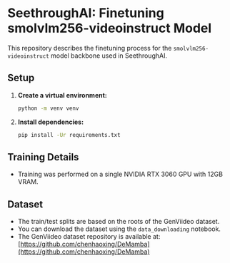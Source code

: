 # SeethroughAI: Finetuning smolvlm256-videoinstruct Model

This repository describes the finetuning process for the `smolvlm256-videoinstruct` model backbone used in SeethroughAI.

## Setup

1. **Create a virtual environment:**
    ```bash
    python -m venv venv
    ```

2. **Install dependencies:**
    ```bash
    pip install -Ur requirements.txt
    ```

## Training Details

- Training was performed on a single NVIDIA RTX 3060 GPU with 12GB VRAM.

## Dataset

- The train/test splits are based on the roots of the GenViideo dataset.
- You can download the dataset using the `data_downloading` notebook.
- The GenViideo dataset repository is available at:  
  [https://github.com/chenhaoxing/DeMamba](https://github.com/chenhaoxing/DeMamba)

